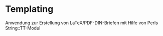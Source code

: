 # Templating
Anwendung zur Erstellung von LaTeX/PDF-DIN-Briefen mit Hilfe von Perls String::TT-Modul
